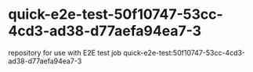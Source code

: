 # quick-e2e-test-50f10747-53cc-4cd3-ad38-d77aefa94ea7-3
repository for use with E2E test job quick-e2e-test:50f10747-53cc-4cd3-ad38-d77aefa94ea7-3

